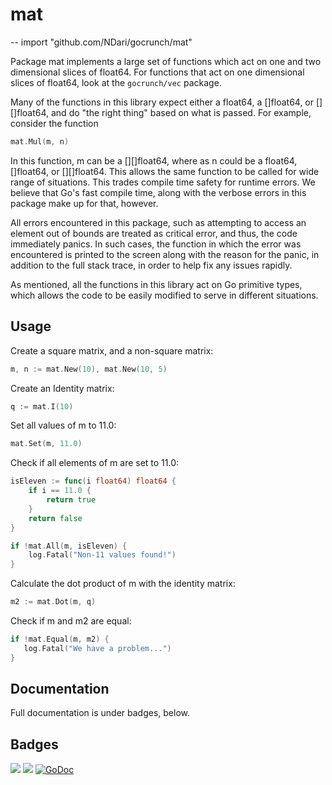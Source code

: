 # mat
--
    import "github.com/NDari/gocrunch/mat"

Package mat implements a large set of functions which act on one and two
dimensional slices of float64. For functions that act on one dimensional
slices of float64, look at the `gocrunch/vec` package.

Many of the functions in this library expect either a float64, a []float64,
or [][]float64, and do "the right thing" based on what is passed. For example,
consider the function

```go
mat.Mul(m, n)
```
In this function, m can be a [][]float64, where as n could be
a float64, []float64, or [][]float64. This allows the same function to be called
for wide range of situations. This trades compile time safety for runtime errors.
We believe that Go's fast compile time, along with the verbose errors in this
package make up for that, however.

All errors encountered in this package, such as attempting to access an
element out of bounds are treated as critical error, and thus, the code
immediately panics. In such cases, the function in which the error was
encountered is printed to the screen along with the reason for the panic,
in addition to the full stack trace, in order to help fix any issues
rapidly.

As mentioned, all the functions in this library act on Go primitive types,
which allows the code to be easily modified to serve in different situations.

## Usage

Create a square matrix, and a non-square matrix:

```go
m, n := mat.New(10), mat.New(10, 5)
```
Create an Identity matrix:

```go
q := mat.I(10)
```
Set all values of m to 11.0:

```go
mat.Set(m, 11.0)
```
Check if all elements of m are set to 11.0:

```go
isEleven := func(i float64) float64 {
    if i == 11.0 {
        return true
    }
    return false
}

if !mat.All(m, isEleven) {
    log.Fatal("Non-11 values found!")
}
```
Calculate the  dot product of m with the identity matrix:

```go
m2 := mat.Dot(m, q)
```
Check if m and m2 are equal:

 ```go
if !mat.Equal(m, m2) {
    log.Fatal("We have a problem...")
}

 ```
## Documentation

Full documentation is under badges, below.

## Badges

![](https://img.shields.io/badge/license-MIT-blue.svg)
![](https://img.shields.io/badge/status-stable-green.svg)
[![GoDoc](https://godoc.org/github.com/NDari/gocrunch/mat?status.svg)](https://godoc.org/github.com/NDari/gocrunch/mat)
